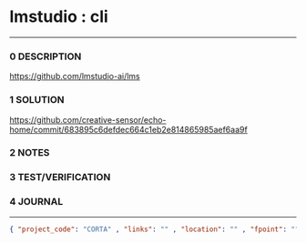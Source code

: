 # lmstudio : cli
--------------------------------
### 0 DESCRIPTION

https://github.com/lmstudio-ai/lms

### 1 SOLUTION

https://github.com/creative-sensor/echo-home/commit/683895c6defdec664c1eb2e814865985aef6aa9f

### 2 NOTES


### 3 TEST/VERIFICATION


### 4 JOURNAL



--------------------------------
```json
{ "project_code": "CORTA" , "links": "" , "location": "" , "fpoint": "" }
```
